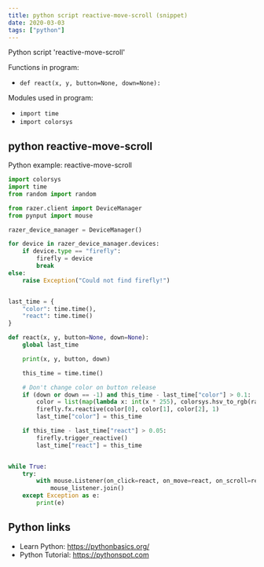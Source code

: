 ```yaml
---
title: python script reactive-move-scroll (snippet)
date: 2020-03-03
tags: ["python"]
---
```

Python script 'reactive-move-scroll'

Functions in program: 
* `def react(x, y, button=None, down=None):`

Modules used in program: 
* `import time`
* `import colorsys`

## python reactive-move-scroll

Python example: reactive-move-scroll

```python
import colorsys
import time
from random import random

from razer.client import DeviceManager
from pynput import mouse

razer_device_manager = DeviceManager()

for device in razer_device_manager.devices:
    if device.type == "firefly":
        firefly = device
        break
else:
    raise Exception("Could not find firefly!")


last_time = {
    "color": time.time(),
    "react": time.time()
}

def react(x, y, button=None, down=None):
    global last_time

    print(x, y, button, down)

    this_time = time.time()

    # Don't change color on button release
    if (down or down == -1) and this_time - last_time["color"] > 0.1:
        color = list(map(lambda x: int(x * 255), colorsys.hsv_to_rgb(random(), 1, 1)))
        firefly.fx.reactive(color[0], color[1], color[2], 1)
        last_time["color"] = this_time

    if this_time - last_time["react"] > 0.05:
        firefly.trigger_reactive()
        last_time["react"] = this_time


while True:
    try:
        with mouse.Listener(on_click=react, on_move=react, on_scroll=react) as mouse_listener:
            mouse_listener.join()
    except Exception as e:
        print(e)


```

## Python links

- Learn Python: https://pythonbasics.org/
- Python Tutorial: https://pythonspot.com
